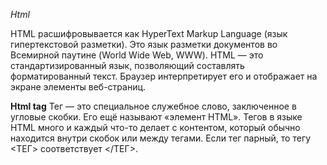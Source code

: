 *Html*

HTML расшифровывается как HyperText Markup Language (язык гипертекстовой разметки). 
Это язык разметки документов во Всемирной паутине (World Wide Web, WWW). 
HTML — это стандартизированный язык, позволяющий составлять форматированный текст. 
Браузер интерпретирует его и отображает на экране элементы веб-страниц.


**Html tag**
Тег — это специальное служебное слово, заключенное в угловые скобки.
Его ещё называют «элемент HTML». Тегов в языке HTML много и каждый что-то делает
с контентом, который обычно находится внутри скобок или между тегами.
Если тег парный, то тегу <ТЕГ> соответствует </ТЕГ>.

